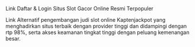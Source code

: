 Link Daftar & Login Situs Slot Gacor Online Resmi Terpopuler

Link Alternatif pengembangan judi slot online Kaptenjackpot yang menghadirkan situs terbaik dengan provider tinggi dan didampingi dengan rtp 98%, serta akses keamanan tingkat tinggi dengan peluang kemenangan besar.
